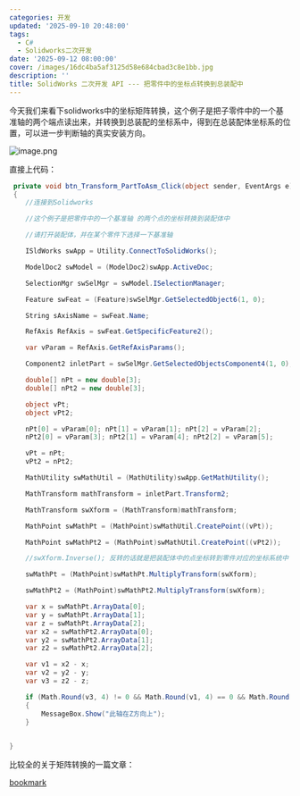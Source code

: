 ```yaml
---
categories: 开发
updated: '2025-09-10 20:48:00'
tags:
  - C#
  - Solidworks二次开发
date: '2025-09-12 08:00:00'
cover: /images/16dc4ba5af3125d58e684cbad3c8e1bb.jpg
description: ''
title: SolidWorks 二次开发 API --- 把零件中的坐标点转换到总装配中
---
```


今天我们来看下solidworks中的坐标矩阵转换，这个例子是把子零件中的一个基准轴的两个端点读出来，并转换到总装配的坐标系中，得到在总装配体坐标系的位置，可以进一步判断轴的真实安装方向。


![image.png](/images/cfb76a87545ce791232c928e75ff1189.png)


直接上代码：


```c#
 private void btn_Transform_PartToAsm_Click(object sender, EventArgs e)
 {
    //连接到Solidworks

    //这个例子是把零件中的一个基准轴 的两个点的坐标转换到装配体中

    //请打开装配体，并在某个零件下选择一下基准轴

    ISldWorks swApp = Utility.ConnectToSolidWorks();

    ModelDoc2 swModel = (ModelDoc2)swApp.ActiveDoc;

    SelectionMgr swSelMgr = swModel.ISelectionManager;

    Feature swFeat = (Feature)swSelMgr.GetSelectedObject6(1, 0);

    String sAxisName = swFeat.Name;

    RefAxis RefAxis = swFeat.GetSpecificFeature2();

    var vParam = RefAxis.GetRefAxisParams();

    Component2 inletPart = swSelMgr.GetSelectedObjectsComponent4(1, 0);

    double[] nPt = new double[3];
    double[] nPt2 = new double[3];

    object vPt;
    object vPt2;

    nPt[0] = vParam[0]; nPt[1] = vParam[1]; nPt[2] = vParam[2];
    nPt2[0] = vParam[3]; nPt2[1] = vParam[4]; nPt2[2] = vParam[5];

    vPt = nPt;
    vPt2 = nPt2;

    MathUtility swMathUtil = (MathUtility)swApp.GetMathUtility();

    MathTransform mathTransform = inletPart.Transform2;

    MathTransform swXform = (MathTransform)mathTransform;

    MathPoint swMathPt = (MathPoint)swMathUtil.CreatePoint((vPt));

    MathPoint swMathPt2 = (MathPoint)swMathUtil.CreatePoint((vPt2));

    //swXform.Inverse(); 反转的话就是把装配体中的点坐标转到零件对应的坐标系统中

    swMathPt = (MathPoint)swMathPt.MultiplyTransform(swXform);

    swMathPt2 = (MathPoint)swMathPt2.MultiplyTransform(swXform);

    var x = swMathPt.ArrayData[0];
    var y = swMathPt.ArrayData[1];
    var z = swMathPt.ArrayData[2];
    var x2 = swMathPt2.ArrayData[0];
    var y2 = swMathPt2.ArrayData[1];
    var z2 = swMathPt2.ArrayData[2];

    var v1 = x2 - x;
    var v2 = y2 - y;
    var v3 = z2 - z;

    if (Math.Round(v3, 4) != 0 && Math.Round(v1, 4) == 0 && Math.Round(v2, 4) == 0)
    {
        MessageBox.Show("此轴在Z方向上");
    }

  
}
```


比较全的关于矩阵转换的一篇文章：


[bookmark](https://cadbooster.com/complete-overview-of-matrix-transformations-in-the-solidworks-api/#available-transformations-solidworks)

